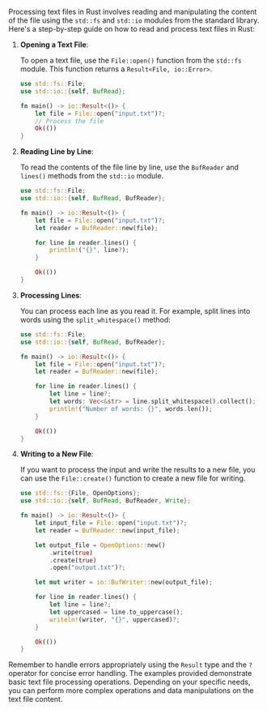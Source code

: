 Processing text files in Rust involves reading and manipulating the content of the file using the `std::fs` and `std::io` modules from the standard library. Here's a step-by-step guide on how to read and process text files in Rust:

1. **Opening a Text File**:

   To open a text file, use the `File::open()` function from the `std::fs` module. This function returns a `Result<File, io::Error>`.

   ```rust
   use std::fs::File;
   use std::io::{self, BufRead};

   fn main() -> io::Result<()> {
       let file = File::open("input.txt")?;
       // Process the file
       Ok(())
   }
   ```

2. **Reading Line by Line**:

   To read the contents of the file line by line, use the `BufReader` and `lines()` methods from the `std::io` module.

   ```rust
   use std::fs::File;
   use std::io::{self, BufRead, BufReader};

   fn main() -> io::Result<()> {
       let file = File::open("input.txt")?;
       let reader = BufReader::new(file);

       for line in reader.lines() {
           println!("{}", line?);
       }

       Ok(())
   }
   ```

3. **Processing Lines**:

   You can process each line as you read it. For example, split lines into words using the `split_whitespace()` method:

   ```rust
   use std::fs::File;
   use std::io::{self, BufRead, BufReader};

   fn main() -> io::Result<()> {
       let file = File::open("input.txt")?;
       let reader = BufReader::new(file);

       for line in reader.lines() {
           let line = line?;
           let words: Vec<&str> = line.split_whitespace().collect();
           println!("Number of words: {}", words.len());
       }

       Ok(())
   }
   ```

4. **Writing to a New File**:

   If you want to process the input and write the results to a new file, you can use the `File::create()` function to create a new file for writing.

   ```rust
   use std::fs::{File, OpenOptions};
   use std::io::{self, BufRead, BufReader, Write};

   fn main() -> io::Result<()> {
       let input_file = File::open("input.txt")?;
       let reader = BufReader::new(input_file);

       let output_file = OpenOptions::new()
           .write(true)
           .create(true)
           .open("output.txt")?;

       let mut writer = io::BufWriter::new(output_file);

       for line in reader.lines() {
           let line = line?;
           let uppercased = line.to_uppercase();
           writeln!(writer, "{}", uppercased)?;
       }

       Ok(())
   }
   ```

Remember to handle errors appropriately using the `Result` type and the `?` operator for concise error handling. The examples provided demonstrate basic text file processing operations. Depending on your specific needs, you can perform more complex operations and data manipulations on the text file content.
